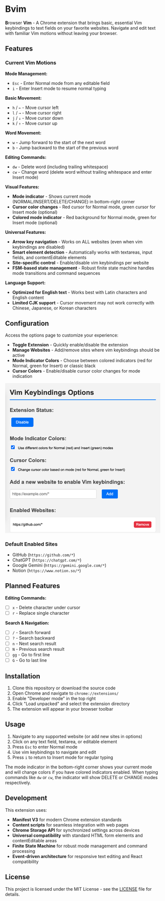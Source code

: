 # Bvim

**B**rowser **Vim** - A Chrome extension that brings basic, essential Vim keybindings to text fields on your favorite websites. Navigate and edit text with familiar Vim motions without leaving your browser.

## Features

### Current Vim Motions

**Mode Management:**

- `Esc` - Enter Normal mode from any editable field
- `i` - Enter Insert mode to resume normal typing

**Basic Movement:**

- `h` / `←` - Move cursor left
- `l` / `→` - Move cursor right  
- `j` / `↓` - Move cursor down
- `k` / `↑` - Move cursor up

**Word Movement:**

- `w` - Jump forward to the start of the next word
- `b` - Jump backward to the start of the previous word

**Editing Commands:**

- `dw` - Delete word (including trailing whitespace)
- `cw` - Change word (delete word without trailing whitespace and enter Insert mode)

**Visual Features:**

- **Mode indicator** - Shows current mode (NORMAL/INSERT/DELETE/CHANGE) in bottom-right corner
- **Cursor color changes** - Red cursor for Normal mode, green cursor for Insert mode (optional)
- **Colored mode indicator** - Red background for Normal mode, green for Insert mode (optional)

**Universal Features:**

- **Arrow key navigation** - Works on ALL websites (even when vim keybindings are disabled)
- **Smart element detection** - Automatically works with textareas, input fields, and contentEditable elements
- **Site-specific control** - Enable/disable vim keybindings per website
- **FSM-based state management** - Robust finite state machine handles mode transitions and command sequences

**Language Support:**

- **Optimized for English text** - Works best with Latin characters and English content
- **Limited CJK support** - Cursor movement may not work correctly with Chinese, Japanese, or Korean characters

## Configuration

Access the options page to customize your experience:

- **Toggle Extension** - Quickly enable/disable the extension
- **Manage Websites** - Add/remove sites where vim keybindings should be active
- **Mode Indicator Colors** - Choose between colored indicators (red for Normal, green for Insert) or classic black
- **Cursor Colors** - Enable/disable cursor color changes for mode indication

![Options screenshot](./options-screenshot.png)

### Default Enabled Sites

- GitHub (`https://github.com/*`)
- ChatGPT (`https://chatgpt.com/*`)
- Google Gemini (`https://gemini.google.com/*`)
- Notion (`https://www.notion.so/*`)

## Planned Features

**Editing Commands:**

- [ ] `x` - Delete character under cursor
- [ ] `r` - Replace single character

**Search & Navigation:**

- [ ] `/` - Search forward
- [ ] `?` - Search backward
- [ ] `n` - Next search result
- [ ] `N` - Previous search result
- [ ] `gg` - Go to first line
- [ ] `G` - Go to last line

## Installation

1. Clone this repository or download the source code
2. Open Chrome and navigate to `chrome://extensions/`
3. Enable "Developer mode" in the top right
4. Click "Load unpacked" and select the extension directory
5. The extension will appear in your browser toolbar

## Usage

1. Navigate to any supported website (or add new sites in options)
2. Click on any text field, textarea, or editable element
3. Press `Esc` to enter Normal mode
4. Use vim keybindings to navigate and edit
5. Press `i` to return to Insert mode for regular typing

The mode indicator in the bottom-right corner shows your current mode and will change colors if you have colored indicators enabled. When typing commands like `dw` or `cw`, the indicator will show DELETE or CHANGE modes respectively.

## Development

This extension uses:

- **Manifest V3** for modern Chrome extension standards
- **Content scripts** for seamless integration with web pages
- **Chrome Storage API** for synchronized settings across devices
- **Universal compatibility** with standard HTML form elements and contentEditable areas
- **Finite State Machine** for robust mode management and command processing
- **Event-driven architecture** for responsive text editing and React compatibility

## License

This project is licensed under the MIT License - see the [LICENSE](LICENSE) file for details.
